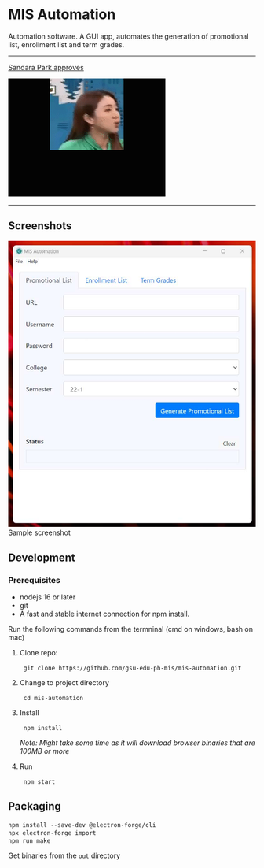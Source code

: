 # MIS Automation

Automation software. A GUI app, automates the generation of promotional list, enrollment list and term grades.

***

[Sandara Park approves](https://raw.githubusercontent.com/gsu-edu-ph-mis/mis-automation/master/images/otomatic.mp4)

![automatic](images/otomatic.gif)

***
## Screenshots
![automatic](images/screenshot.jpg)
Sample screenshot

## Development

### Prerequisites

* nodejs 16 or later
* git
* A fast and stable internet connection for npm install.

Run the following commands from the termninal (cmd on windows, bash on mac)

1. Clone repo:

        git clone https://github.com/gsu-edu-ph-mis/mis-automation.git

1. Change to project directory

        cd mis-automation

1. Install

        npm install

    *Note: Might take some time as it will download browser binaries that are 100MB or more*

1. Run

        npm start


## Packaging

    npm install --save-dev @electron-forge/cli
    npx electron-forge import
    npm run make

Get binaries from the `out` directory